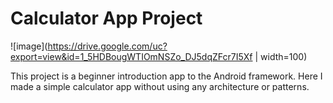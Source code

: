Calculator App Project
==========================

![image](https://drive.google.com/uc?export=view&id=1_5HDBougWTIOmNSZo_DJ5dqZFcr7I5Xf | width=100)  

This project is a beginner introduction app to the Android framework. Here I made a simple calculator app without using any architecture or patterns. 
